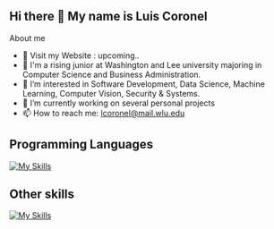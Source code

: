 ## Hi there 👋 My name is Luis Coronel

About me
- 🔗 Visit my Website : upcoming..
- 🔭 I'm a rising junior at Washington and Lee university majoring in Computer Science and Business Administration.
- 🌱 I’m interested in Software Development, Data Science, Machine Learning, Computer Vision, Security & Systems.
- 💯 I’m currently working on several personal projects
- 📫 How to reach me: lcoronel@mail.wlu.edu

## Programming Languages

[![My Skills](https://skillicons.dev/icons?i=js,python,cpp,c,r,css,html,react)](https://skillicons.dev)

## Other skills
[![My Skills](https://skillicons.dev/icons?i=github,linux,ps,pr,au,blender,ae,numpy,pandas,argis,autocad,maya)](https://skillicons.dev)
